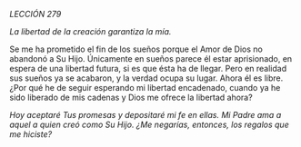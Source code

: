 *LECCIÓN 279*

*La libertad de la creación garantiza la mía.*

Se me ha prometido el fin de los sueños porque el Amor de Dios no abandonó a Su Hijo. Únicamente en sueños parece él estar aprisionado, en espera de una libertad futura, si es que ésta ha de llegar. Pero en realidad sus sueños ya se acabaron, y la verdad ocupa su lugar. Ahora él es libre. ¿Por qué he de seguir esperando mi libertad encadenado, cuando ya he sido liberado de mis cadenas y Dios me ofrece la libertad ahora?

_Hoy aceptaré Tus promesas y depositaré mi fe en ellas. Mi Padre ama a aquel a quien creó como Su Hijo. ¿Me negarías, entonces, los regalos que me hiciste?_